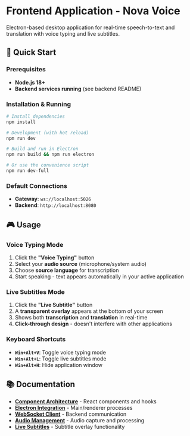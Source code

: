 # Frontend Application - Nova Voice

Electron-based desktop application for real-time speech-to-text and translation with voice typing and live subtitles.

## 🚀 Quick Start

### Prerequisites
- **Node.js 18+**
- **Backend services running** (see backend README)

### Installation & Running
```bash
# Install dependencies
npm install

# Development (with hot reload)
npm run dev

# Build and run in Electron
npm run build && npm run electron

# Or use the convenience script
npm run dev-full
```

### Default Connections
- **Gateway**: `ws://localhost:5026`
- **Backend**: `http://localhost:8080`

## 🎮 Usage

### Voice Typing Mode
1. Click the **"Voice Typing"** button
2. Select your **audio source** (microphone/system audio)
3. Choose **source language** for transcription
4. Start speaking - text appears automatically in your active application

### Live Subtitles Mode
1. Click the **"Live Subtitle"** button
2. A **transparent overlay** appears at the bottom of your screen
3. Shows both **transcription** and **translation** in real-time
4. **Click-through design** - doesn't interfere with other applications

### Keyboard Shortcuts
- **`Win+Alt+V`**: Toggle voice typing mode
- **`Win+Alt+L`**: Toggle live subtitles mode
- **`Win+Alt+H`**: Hide application window

## 📚 Documentation

- **[Component Architecture](docs/COMPONENT_ARCHITECTURE.md)** - React components and hooks
- **[Electron Integration](docs/ELECTRON_INTEGRATION.md)** - Main/renderer processes
- **[WebSocket Client](docs/WEBSOCKET_CLIENT.md)** - Backend communication
- **[Audio Management](docs/AUDIO_MANAGEMENT.md)** - Audio capture and processing
- **[Live Subtitles](docs/LIVE_SUBTITLES.md)** - Subtitle overlay functionality

